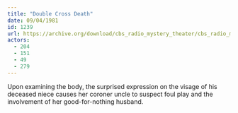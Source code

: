 ```yaml
---
title: "Double Cross Death"
date: 09/04/1981
id: 1239
url: https://archive.org/download/cbs_radio_mystery_theater/cbs_radio_mystery_theater-1201-1250.zip/cbs_radio_mystery_theater-1201-1250%2Fcbsrmt_1239_double_cross_death.mp3
actors:
  - 204
  - 151
  - 49
  - 279
---
```

Upon examining the body, the surprised expression on the visage of his deceased niece causes her coroner uncle to suspect foul play and the involvement of her good-for-nothing husband.